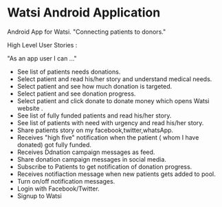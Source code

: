 Watsi Android Application
===============

Android App for Watsi. "Connecting patients to donors."


High Level User Stories :

  "As an app user I can ..."
  
* See list of patients needs donations.
* Select patient and read his/her story and understand medical needs.
* Select patient and see how much donation is targeted.
* Select patient and see donation progress.
* Select patient and click donate to donate money which opens Watsi website .
* See list of fully funded patients and read his/her story.
* See list of patients with need with urgency and read his/her story.
* Share patients story on my facebook,twitter,whatsApp.
* Receives "high five" notification when the patient ( whom I have donated) got fully funded.
* Receives Ddnation campaign messages as feed.
* Share donation campaign messages in social media.
* Subscribe to Patients to get notification of donation progress.
* Receives notifiaction message when new patients gets added to pool.
* Turn on/off notification messages.
* Login with Facebook/Twitter.
* Signup to Watsi

